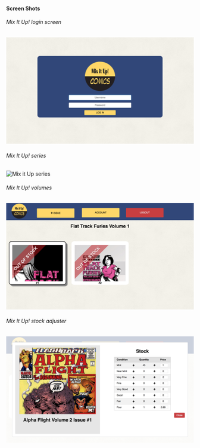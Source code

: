 #### Screen Shots

###### Mix It Up! login screen
![Mix it Up Login Screen](/docs/wireframes/screenshots/login.png)

###### Mix It Up! series
![Mix it Up series](/docs/wireframes/screenshots/series.png)

###### Mix It Up! volumes
![Mix it Up Out of Stock Volumes](/docs/wireframes/screenshots/outofstock.png)

###### Mix It Up! stock adjuster
![Mix it Up Stock Adjuster](/docs/wireframes/screenshots/stock.png)
